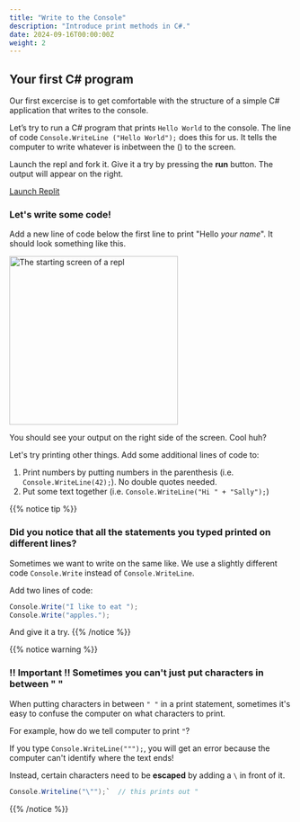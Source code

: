 ```yaml
---
title: "Write to the Console"
description: "Introduce print methods in C#."
date: 2024-09-16T00:00:00Z
weight: 2
---
```


## Your first C# program

Our first excercise is to get comfortable with the structure of a simple C# application that writes to the console.

Let’s try to run a C# program that prints `Hello World` to the console.  The line of code `Console.WriteLine ("Hello World");` does this for us.  It tells the computer to write whatever is inbetween the () to the screen.

Launch the repl and fork it. Give it a try by pressing the **run** button.  The output will appear on the right. 

<a class="my-2 mx-4 btn btn-info" href="https://replit.com/@nuevofoundation/CSharpBasicsHelloWorld" target="_blank">Launch Replit</a>

### Let's write some code!

Add a new line of code below the first line to print "Hello *your name*".  It should look something like this.

<img src="../images/Step1.png" height="300" alt="The starting screen of a repl" />

You should see your output on the right side of the screen. Cool huh?  

Let's try printing other things. Add some additional lines of code to:
1. Print numbers by putting numbers in the parenthesis (i.e. `Console.WriteLine(42);`). No double quotes needed.
2. Put some text together (i.e. `Console.WriteLine("Hi " + "Sally");`)

{{% notice tip %}}
### Did you notice that all the statements you typed printed on different lines?

Sometimes we want to write on the same like. We use a slightly different code `Console.Write` instead of `Console.WriteLine`.

Add two lines of code:
```csharp
Console.Write("I like to eat ");
Console.Write("apples.");
```

And give it a try.
{{% /notice %}}

{{% notice warning %}}
### !! Important !! Sometimes you can't just put characters in between " "

When putting characters in between `" "` in a print statement, sometimes it's easy to confuse the computer on what characters to print.

For example, how do we tell computer to print `"`?

If you type `Console.WriteLine(""");`, you will get an error because the computer can't identify where the text ends!

Instead, certain characters need to be <b>escaped</b> by adding a `\` in front of it.

```csharp
Console.Writeline("\"");`  // this prints out "
```
{{% /notice %}}
